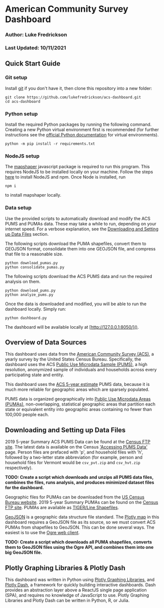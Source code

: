 # American Community Survey Dashboard
### Author: Luke Fredrickson
### Last Updated: 10/11/2021

## Quick Start Guide
### Git setup

Install [git](https://git-scm.com/) if you don't have it, then clone this repository into a new folder:

```shell
git clone https://github.com/lukefredrickson/acs-dashboard.git
cd acs-dashboard
```
### Python setup

Install the required Python packages by running the following command. Creating a new Python virtual environment first is recommended (for further instructions see the [official Python documentation](https://docs.python.org/3/tutorial/venv.html) for virtual environments).

```shell
python -m pip install -r requirements.txt
```

### NodeJS setup

The [mapshaper](https://github.com/mbloch/mapshaper#readme) javascript package is required to run this program. This requires NodeJS to be installed locally on your machine. Follow the steps [here](https://docs.npmjs.com/downloading-and-installing-node-js-and-npm) to install NodeJS and npm. Once Node is installed, run

```shell
npm i
```

to install mapshaper locally.

### Data setup

Use the provided scripts to automatically download and modify the ACS PUMS and PUMAs data. These may take a while to run, depending on your internet speed. For a verbose explanation, see the [Downloading and Setting up Data Files](#downloading-and-setting-up-data-files) section.

The following scripts download the PUMA shapefiles, convert them to GEOJSON format, consolidate them into one GEOJSON file, and compress that file to a reasonable size.

```shell
python download_pumas.py
python consolidate_pumas.py
```

The following scripts download the ACS PUMS data and run the required analysis on them.

```shell
python download_pums.py
python analyze_pums.py
```

Once the data is downloaded and modified, you will be able to run the dashboard locally. Simply run:

```shell
python dashboard.py
```

The dashboard will be available locally at [http://127.0.0.1:8050/]().

## Overview of Data Sources

This dashboard uses data from the [American Community Survey (ACS)](https://www.census.gov/programs-surveys/acs), a yearly survey by the United States Census Bureau. Specifically, the dashboard uses the ACS [Public Use Microdata Sample (PUMS)](https://www.census.gov/programs-surveys/acs/microdata.html), a high resolution, anonymized sample of individuals and households across every participating state and entity. 

This dashboard uses the [ACS 5-year estimate](https://www.census.gov/data/developers/data-sets/acs-5year.html) PUMS data, because it is much more reliable for geographic areas which are sparsely populated.

PUMS data is organized geographically into [Public Use Microdata Areas (PUMAs)](https://www.census.gov/programs-surveys/geography/guidance/geo-areas/pumas.html), non-overlapping, statistical geographic areas that partition each state or equivalent entity into geographic areas containing no fewer than 100,000 people each.

## Downloading and Setting up Data Files

2019 5-year Summary ACS PUMS Data can be found at the [Census FTP site](https://www2.census.gov/programs-surveys/acs/data/pums/2019/5-Year/). The latest data is available on the Census ['Accessing PUMS Data'](https://www.census.gov/programs-surveys/acs/microdata/access.html) page. Person files are prefaced with 'p', and household files with 'h', followed by a two-letter state abbreviation (for example, person and household files for Vermont would be `csv_pvt.zip` and `csv_hvt.zip` respectively).

**TODO: Create a script which downloads and unzips all PUMS data files, combines the files, runs analysis, and produces minimized dataset files for the dashboard.**

Geographic files for PUMAs can be downloaded from the [US Census Bureau website](https://www.census.gov/geographies/mapping-files/time-series/geo/tiger-line-file.html). 2019 5-year Summary PUMAs can be found on the [Census FTP site](https://www2.census.gov/geo/tiger/TIGER2019/PUMA/). PUMAs are available as [TIGER/Line Shapefiles](https://en.wikipedia.org/wiki/Topologically_Integrated_Geographic_Encoding_and_Referencing).

[GeoJSON](https://geojson.org/) is a geographic data structure file standard. The [Plotly map](https://plotly.com/python/mapbox-county-choropleth/) in this dashboard requires a GeoJSON file as its source, so we must convert ACS PUMAs from shapefiles to GeoJSON. This can be done several ways. The easiest is to use the [Ogre web client](https://ogre.adc4gis.com/).

**TODO: Create a script which downloads all PUMA shapefiles, converts them to GeoJSON files using the Ogre API, and combines them into one big GeoJSON file.**

## Plotly Graphing Libraries & Plotly Dash

This dashboard was written in Python using [Plotly Graphing Libraries](https://plotly.com/graphing-libraries/), and [Plotly Dash](https://dash.plotly.com/), a framework for quickly building interactive dashboards. Dash provides an abstraction layer above a ReactJS single page application (SPA), and requires no knowledge of JavaScript to use. Plotly Graphing Libraries and Plotly Dash can be written in Python, R, or Julia.